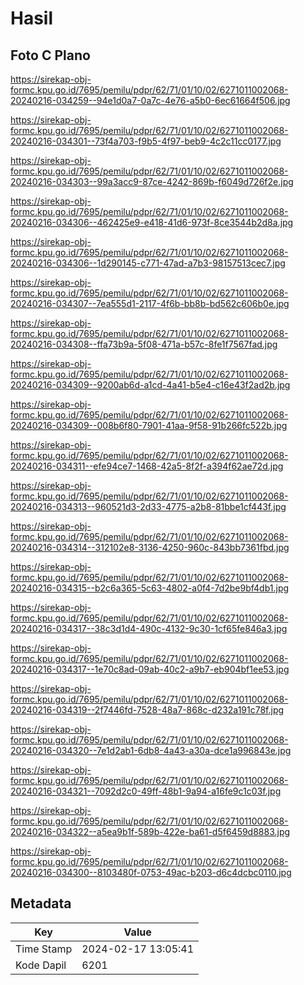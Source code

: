 # Hasil

## Foto C Plano

https://sirekap-obj-formc.kpu.go.id/7695/pemilu/pdpr/62/71/01/10/02/6271011002068-20240216-034259--94e1d0a7-0a7c-4e76-a5b0-6ec61664f506.jpg

https://sirekap-obj-formc.kpu.go.id/7695/pemilu/pdpr/62/71/01/10/02/6271011002068-20240216-034301--73f4a703-f9b5-4f97-beb9-4c2c11cc0177.jpg

https://sirekap-obj-formc.kpu.go.id/7695/pemilu/pdpr/62/71/01/10/02/6271011002068-20240216-034303--99a3acc9-87ce-4242-869b-f6049d726f2e.jpg

https://sirekap-obj-formc.kpu.go.id/7695/pemilu/pdpr/62/71/01/10/02/6271011002068-20240216-034306--462425e9-e418-41d6-973f-8ce3544b2d8a.jpg

https://sirekap-obj-formc.kpu.go.id/7695/pemilu/pdpr/62/71/01/10/02/6271011002068-20240216-034306--1d290145-c771-47ad-a7b3-98157513cec7.jpg

https://sirekap-obj-formc.kpu.go.id/7695/pemilu/pdpr/62/71/01/10/02/6271011002068-20240216-034307--7ea555d1-2117-4f6b-bb8b-bd562c606b0e.jpg

https://sirekap-obj-formc.kpu.go.id/7695/pemilu/pdpr/62/71/01/10/02/6271011002068-20240216-034308--ffa73b9a-5f08-471a-b57c-8fe1f7567fad.jpg

https://sirekap-obj-formc.kpu.go.id/7695/pemilu/pdpr/62/71/01/10/02/6271011002068-20240216-034309--9200ab6d-a1cd-4a41-b5e4-c16e43f2ad2b.jpg

https://sirekap-obj-formc.kpu.go.id/7695/pemilu/pdpr/62/71/01/10/02/6271011002068-20240216-034309--008b6f80-7901-41aa-9f58-91b266fc522b.jpg

https://sirekap-obj-formc.kpu.go.id/7695/pemilu/pdpr/62/71/01/10/02/6271011002068-20240216-034311--efe94ce7-1468-42a5-8f2f-a394f62ae72d.jpg

https://sirekap-obj-formc.kpu.go.id/7695/pemilu/pdpr/62/71/01/10/02/6271011002068-20240216-034313--960521d3-2d33-4775-a2b8-81bbe1cf443f.jpg

https://sirekap-obj-formc.kpu.go.id/7695/pemilu/pdpr/62/71/01/10/02/6271011002068-20240216-034314--312102e8-3136-4250-960c-843bb7361fbd.jpg

https://sirekap-obj-formc.kpu.go.id/7695/pemilu/pdpr/62/71/01/10/02/6271011002068-20240216-034315--b2c6a365-5c63-4802-a0f4-7d2be9bf4db1.jpg

https://sirekap-obj-formc.kpu.go.id/7695/pemilu/pdpr/62/71/01/10/02/6271011002068-20240216-034317--38c3d1d4-490c-4132-9c30-1cf65fe846a3.jpg

https://sirekap-obj-formc.kpu.go.id/7695/pemilu/pdpr/62/71/01/10/02/6271011002068-20240216-034317--1e70c8ad-09ab-40c2-a9b7-eb904bf1ee53.jpg

https://sirekap-obj-formc.kpu.go.id/7695/pemilu/pdpr/62/71/01/10/02/6271011002068-20240216-034319--2f7446fd-7528-48a7-868c-d232a191c78f.jpg

https://sirekap-obj-formc.kpu.go.id/7695/pemilu/pdpr/62/71/01/10/02/6271011002068-20240216-034320--7e1d2ab1-6db8-4a43-a30a-dce1a996843e.jpg

https://sirekap-obj-formc.kpu.go.id/7695/pemilu/pdpr/62/71/01/10/02/6271011002068-20240216-034321--7092d2c0-49ff-48b1-9a94-a16fe9c1c03f.jpg

https://sirekap-obj-formc.kpu.go.id/7695/pemilu/pdpr/62/71/01/10/02/6271011002068-20240216-034322--a5ea9b1f-589b-422e-ba61-d5f6459d8883.jpg

https://sirekap-obj-formc.kpu.go.id/7695/pemilu/pdpr/62/71/01/10/02/6271011002068-20240216-034300--8103480f-0753-49ac-b203-d6c4dcbc0110.jpg


## Metadata

| Key        | Value               |
| ---------- | ------------------- |
| Time Stamp | 2024-02-17 13:05:41 |
| Kode Dapil | 6201                |



